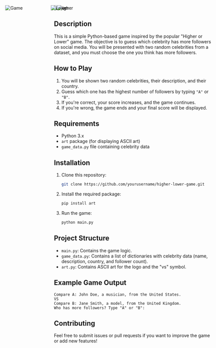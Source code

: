 <div style="display: flex; align-items: center;">
  <img src="https://readme-typing-svg.demolab.com?font=Domine&weight=500&size=30&pause=1000&color=1FF741&width=200&lines=Higher" alt="Higher" style="margin-right: -50px;" />
  <img src="https://readme-typing-svg.demolab.com?font=Domine&weight=500&size=30&pause=1000&color=F4F7F5&width=100&lines=or" alt="or" style="margin-right: -50px;" />
  <img src="https://readme-typing-svg.demolab.com?font=Domine&weight=500&size=30&pause=1000&color=F7132B&width=200&lines=Lower" alt="Lower" style="margin-right: -200px;" />
  <img src="https://readme-typing-svg.demolab.com?font=Domine&weight=500&size=30&pause=1000&color=F7F7F7&width=200&lines=Game" alt="Game" />
</div>



## Description
This is a simple Python-based game inspired by the popular "Higher or Lower" game. The objective is to guess which celebrity has more followers on social media. You will be presented with two random celebrities from a dataset, and you must choose the one you think has more followers.

## How to Play
1. You will be shown two random celebrities, their description, and their country.
2. Guess which one has the highest number of followers by typing `"A"` or `"B"`.
3. If you're correct, your score increases, and the game continues.
4. If you're wrong, the game ends and your final score will be displayed.

## Requirements
- Python 3.x
- `art` package (for displaying ASCII art)
- `game_data.py` file containing celebrity data

## Installation

1. Clone this repository:
   ```bash
   git clone https://github.com/yourusername/higher-lower-game.git
   ```
2. Install the required package:
   ```bash
   pip install art
   ```

3. Run the game:
   ```bash
   python main.py
   ```

## Project Structure
- `main.py`: Contains the game logic.
- `game_data.py`: Contains a list of dictionaries with celebrity data (name, description, country, and follower count).
- `art.py`: Contains ASCII art for the logo and the "vs" symbol.

## Example Game Output
```
Compare A: John Doe, a musician, from the United States.
VS
Compare B: Jane Smith, a model, from the United Kingdom.
Who has more followers? Type "A" or "B": 
```

## Contributing
Feel free to submit issues or pull requests if you want to improve the game or add new features!
